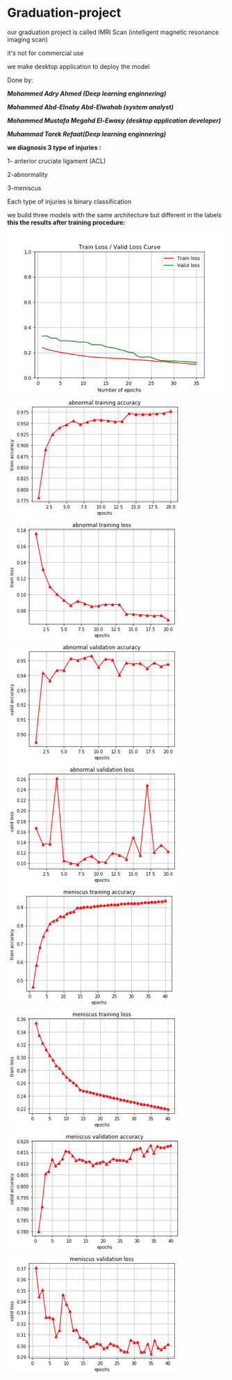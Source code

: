# Graduation-project
our graduation project is called IMRI Scan (intelligent magnetic resonance imaging scan)

it's not for commercial use

we make desktop application to deploy the model

Done by:

***Mohammed Adry Ahmed (Deep learning enginnering)***

***Mohammed Abd-Elnaby Abd-Elwahab (system analyst)***

***Mohammed Mustafa Megahd El-Ewasy (desktop application developer)***

***Muhammad Tarek Refaat(Deep learning enginnering)***



**we diagnosis 3 type of injuries :**

1- anterior cruciate ligament (ACL)

2-abnormality

3-meniscus

Each type of injuries is binary classification

we build three models with the same architecture but different in the labels 
**this the results after training procedure:**


![alt text](https://github.com/muhammadtarek98/Graduation-project/blob/master/training%20results/ACL%20train%20and%20validation%20loss.png)
![alt text](https://github.com/muhammadtarek98/Graduation-project/blob/master/training%20results/abnormal%20training%20accuracy.png)
![alt text](https://github.com/muhammadtarek98/Graduation-project/blob/master/training%20results/abnormal%20training%20loss.png)
![alt text](https://github.com/muhammadtarek98/Graduation-project/blob/master/training%20results/abnormal%20validation%20accuracy.png)
![alt text](https://github.com/muhammadtarek98/Graduation-project/blob/master/training%20results/abnormal%20validation%20loss.png)
![alt text](https://github.com/muhammadtarek98/Graduation-project/blob/master/training%20results/meniscus%20training%20accuracy.png)
![alt text](https://github.com/muhammadtarek98/Graduation-project/blob/master/training%20results/meniscus%20training%20loss.png)
![alt text](https://github.com/muhammadtarek98/Graduation-project/blob/master/training%20results/meniscus%20validation%20accuracy.png)
![alt text](https://github.com/muhammadtarek98/Graduation-project/blob/master/training%20results/meniscus%20validation%20loss.png)
